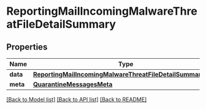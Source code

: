 # ReportingMailIncomingMalwareThreatFileDetailSummary

## Properties
Name | Type | Description | Notes
------------ | ------------- | ------------- | -------------
**data** | [**ReportingMailIncomingMalwareThreatFileDetailSummaryData**](ReportingMailIncomingMalwareThreatFileDetailSummaryData.md) |  | [optional] 
**meta** | [**QuarantineMessagesMeta**](QuarantineMessagesMeta.md) |  | [optional] 

[[Back to Model list]](../README.md#documentation-for-models) [[Back to API list]](../README.md#documentation-for-api-endpoints) [[Back to README]](../README.md)


